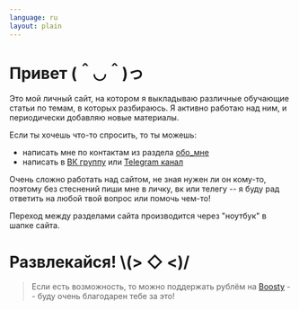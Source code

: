 ```yaml
---
language: ru
layout: plain
---
```

# Привет (＾◡＾)っ

Это мой личный сайт, на котором я выкладываю различные обучающие статьи по темам, в которых разбираюсь. Я активно работаю над ним, и периодически добавляю новые материалы.

Если ты хочешь что-то спросить, то ты можешь:
* написать мне по контактам из раздела [обо\_мне](/about)
* написать в [ВК группу](https://vk.com/kee_reel_blog) или [Telegram канал](https://t.me/kee_reel_blog)

Очень сложно работать над сайтом, не зная нужен ли он кому-то, поэтому без стеснений пиши мне в личку, вк или телегу -- я буду рад ответить на любой твой вопрос или помочь чем-то!

Переход между разделами сайта производится через "ноутбук" в шапке сайта.

# Развлекайся! \\(> ◇ \<)/

> Если есть возможность, то можно поддержать рублём на [Boosty](https://boosty.to/kee-reel) -- буду очень благодарен тебе за это!

